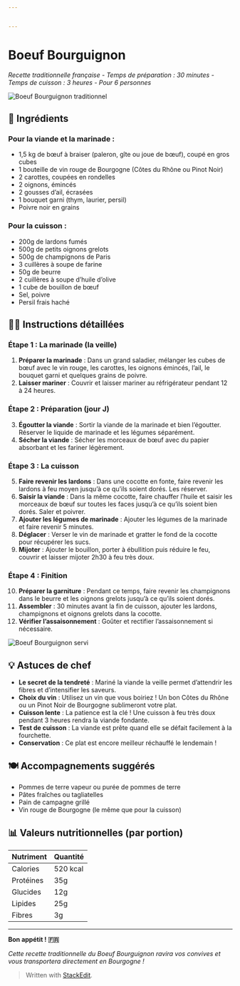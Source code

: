 ```yaml
---


---
```


<h1 id="boeuf-bourguignon">Boeuf Bourguignon</h1>
<p><em>Recette traditionnelle française - Temps de préparation : 30 minutes - Temps de cuisson : 3 heures - Pour 6 personnes</em></p>
<p><img src="https://images.unsplash.com/photo-1574653281640-520d8bde9fd5?w=600&amp;h=400&amp;fit=crop&amp;crop=center" alt="Boeuf Bourguignon traditionnel"></p>
<h2 id="📝-ingrédients">📝 Ingrédients</h2>
<h3 id="pour-la-viande-et-la-marinade-">Pour la viande et la marinade :</h3>
<ul>
<li>1,5 kg de bœuf à braiser (paleron, gîte ou joue de bœuf), coupé en gros cubes</li>
<li>1 bouteille de vin rouge de Bourgogne (Côtes du Rhône ou Pinot Noir)</li>
<li>2 carottes, coupées en rondelles</li>
<li>2 oignons, émincés</li>
<li>2 gousses d’ail, écrasées</li>
<li>1 bouquet garni (thym, laurier, persil)</li>
<li>Poivre noir en grains</li>
</ul>
<h3 id="pour-la-cuisson-">Pour la cuisson :</h3>
<ul>
<li>200g de lardons fumés</li>
<li>500g de petits oignons grelots</li>
<li>500g de champignons de Paris</li>
<li>3 cuillères à soupe de farine</li>
<li>50g de beurre</li>
<li>2 cuillères à soupe d’huile d’olive</li>
<li>1 cube de bouillon de bœuf</li>
<li>Sel, poivre</li>
<li>Persil frais haché</li>
</ul>
<h2 id="👨‍🍳-instructions-détaillées">👨‍🍳 Instructions détaillées</h2>
<h3 id="étape-1--la-marinade-la-veille">Étape 1 : La marinade (la veille)</h3>
<ol>
<li><strong>Préparer la marinade</strong> : Dans un grand saladier, mélanger les cubes de bœuf avec le vin rouge, les carottes, les oignons émincés, l’ail, le bouquet garni et quelques grains de poivre.</li>
<li><strong>Laisser mariner</strong> : Couvrir et laisser mariner au réfrigérateur pendant 12 à 24 heures.</li>
</ol>
<h3 id="étape-2--préparation-jour-j">Étape 2 : Préparation (jour J)</h3>
<ol start="3">
<li><strong>Égoutter la viande</strong> : Sortir la viande de la marinade et bien l’égoutter. Réserver le liquide de marinade et les légumes séparément.</li>
<li><strong>Sécher la viande</strong> : Sécher les morceaux de bœuf avec du papier absorbant et les fariner légèrement.</li>
</ol>
<h3 id="étape-3--la-cuisson">Étape 3 : La cuisson</h3>
<ol start="5">
<li><strong>Faire revenir les lardons</strong> : Dans une cocotte en fonte, faire revenir les lardons à feu moyen jusqu’à ce qu’ils soient dorés. Les réserver.</li>
<li><strong>Saisir la viande</strong> : Dans la même cocotte, faire chauffer l’huile et saisir les morceaux de bœuf sur toutes les faces jusqu’à ce qu’ils soient bien dorés. Saler et poivrer.</li>
<li><strong>Ajouter les légumes de marinade</strong> : Ajouter les légumes de la marinade et faire revenir 5 minutes.</li>
<li><strong>Déglacer</strong> : Verser le vin de marinade et gratter le fond de la cocotte pour récupérer les sucs.</li>
<li><strong>Mijoter</strong> : Ajouter le bouillon, porter à ébullition puis réduire le feu, couvrir et laisser mijoter 2h30 à feu très doux.</li>
</ol>
<h3 id="étape-4--finition">Étape 4 : Finition</h3>
<ol start="10">
<li><strong>Préparer la garniture</strong> : Pendant ce temps, faire revenir les champignons dans le beurre et les oignons grelots jusqu’à ce qu’ils soient dorés.</li>
<li><strong>Assembler</strong> : 30 minutes avant la fin de cuisson, ajouter les lardons, champignons et oignons grelots dans la cocotte.</li>
<li><strong>Vérifier l’assaisonnement</strong> : Goûter et rectifier l’assaisonnement si nécessaire.</li>
</ol>
<p><img src="https://images.unsplash.com/photo-1600891964092-4316c288032e?w=600&amp;h=400&amp;fit=crop&amp;crop=center" alt="Boeuf Bourguignon servi"></p>
<h2 id="💡-astuces-de-chef">💡 Astuces de chef</h2>
<ul>
<li><strong>Le secret de la tendreté</strong> : Mariné la viande la veille permet d’attendrir les fibres et d’intensifier les saveurs.</li>
<li><strong>Choix du vin</strong> : Utilisez un vin que vous boiriez ! Un bon Côtes du Rhône ou un Pinot Noir de Bourgogne sublimeront votre plat.</li>
<li><strong>Cuisson lente</strong> : La patience est la clé ! Une cuisson à feu très doux pendant 3 heures rendra la viande fondante.</li>
<li><strong>Test de cuisson</strong> : La viande est prête quand elle se défait facilement à la fourchette.</li>
<li><strong>Conservation</strong> : Ce plat est encore meilleur réchauffé le lendemain !</li>
</ul>
<h2 id="🍽️-accompagnements-suggérés">🍽️ Accompagnements suggérés</h2>
<ul>
<li>Pommes de terre vapeur ou purée de pommes de terre</li>
<li>Pâtes fraîches ou tagliatelles</li>
<li>Pain de campagne grillé</li>
<li>Vin rouge de Bourgogne (le même que pour la cuisson)</li>
</ul>
<h2 id="📊-valeurs-nutritionnelles-par-portion">📊 Valeurs nutritionnelles (par portion)</h2>

<table>
<thead>
<tr>
<th>Nutriment</th>
<th>Quantité</th>
</tr>
</thead>
<tbody>
<tr>
<td>Calories</td>
<td>520 kcal</td>
</tr>
<tr>
<td>Protéines</td>
<td>35g</td>
</tr>
<tr>
<td>Glucides</td>
<td>12g</td>
</tr>
<tr>
<td>Lipides</td>
<td>25g</td>
</tr>
<tr>
<td>Fibres</td>
<td>3g</td>
</tr>
</tbody>
</table><hr>
<p><strong>Bon appétit ! 🇫🇷</strong></p>
<p><em>Cette recette traditionnelle du Boeuf Bourguignon ravira vos convives et vous transportera directement en Bourgogne !</em></p>
<blockquote>
<p>Written with <a href="https://stackedit.io/">StackEdit</a>.</p>
</blockquote>

